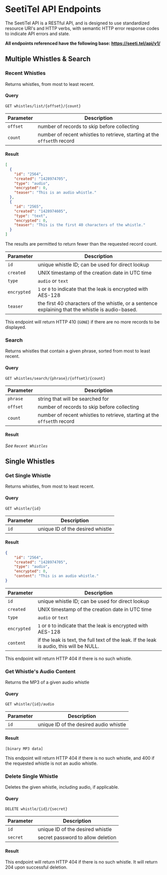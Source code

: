# SeetiTel API Endpoints

The SeetiTel API is a RESTful API, and is designed to use standardized resource URI's and HTTP verbs, with semantic HTTP error response codes to indicate API errors and state.

**All endpoints referenced have the following base: https://seeti.tel/api/v1/**


## Multiple Whistles & Search

### Recent Whistles

Returns whistles, from most to least recent.

#### Query

`GET whistles/list/{offset}/{count}`

Parameter  | Description
------------- | -------------
`offset`  | number of records to skip before collecting
`count`  | number of recent whistles to retrieve, starting at the `offset`th record

#### Result
```JSON
[
  {
    "id": "2564",
    "created": "1428974705",
    "type": "audio",
    "encrypted": 0,
    "teaser": "This is an audio whistle."
  },
  {
    "id": "2565",
    "created": "1428974605",
    "type": "text",
    "encrypted": 0,
    "teaser": "This is the first 40 characters of the whistle."
  }
]
```

The results are permitted to return fewer than the requested record count.

Parameter  | Description
------------- | -------------
`id`  | unique whistle ID; can be used for direct lookup
`created`  | UNIX timestamp of the creation date in UTC time
`type`  | `audio` or `text`
`encrypted`  | `1` or `0` to indicate that the leak is encrypted with AES-128
`teaser`  | the first 40 characters of the whistle, or a sentence explaining that the whistle is audio-based.

This endpoint will return HTTP 410 (`GONE`) if there are no more records to be displayed.

### Search 
Returns whistles that contain a given phrase, sorted from most to least recent.

#### Query

`GET whistles/search/{phrase}/{offset}/{count}`

Parameter  | Description
------------- | -------------
`phrase`  | string that will be searched for
`offset`  | number of records to skip before collecting
`count`  | number of recent whistles to retrieve, starting at the `offset`th record

#### Result

*See `Recent Whistles`*

## Single Whistles

### Get Single Whistle

Returns whistles, from most to least recent.

#### Query

`GET whistle/{id}`

Parameter  | Description
------------- | -------------
`id`  | unique ID of the desired whistle

#### Result
```JSON
{
    "id": "2564",
    "created": "1428974705",
    "type": "audio",
    "encrypted": 0,
    "content": "This is an audio whistle."
}
```

Parameter  | Description
------------- | -------------
`id`  | unique whistle ID; can be used for direct lookup
`created`  | UNIX timestamp of the creation date in UTC time
`type`  | `audio` or `text`
`encrypted`  | `1` or `0` to indicate that the leak is encrypted with AES-128
`content`  | if the leak is text, the full text of the leak. If the leak is audio, this will be NULL.

This endpoint will return HTTP 404 if there is no such whistle.

### Get Whistle's Audio Content

Returns the MP3 of a given audio whistle

#### Query

`GET whistle/{id}/audio`

Parameter  | Description
------------- | -------------
`id`  | unique ID of the desired audio whistle

#### Result
`[binary MP3 data]`

This endpoint will return HTTP 404 if there is no such whistle, and 400 if the requested whistle is not an audio whistle.

### Delete Single Whistle
Deletes the given whistle, including audio, if applicable.

#### Query

`DELETE whistle/{id}/{secret}`

Parameter  | Description
------------- | -------------
`id`  | unique ID of the desired whistle
`secret` | secret password to allow deletion

#### Result
This endpoint will return HTTP 404 if there is no such whistle. It will return 204 upon successful deletion.
